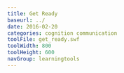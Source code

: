 ```yaml
---
title: Get Ready
baseurl: ../
date: 2016-02-20
categories: cognition communication
toolFile: get_ready.swf
toolWidth: 800
toolHeight: 600
navGroup: learningtools
---
```

